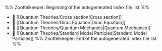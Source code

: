 %% Zoottelkeeper: Beginning of the autogenerated index file list  %%
- 📄 [[Quantum Theories/Cross section|Cross section]]
- 📄 [[Quantum Theories/Dirac Equation|Dirac Equation]]
- 📄 [[Quantum Theories/Quantum Mechanics|Quantum Mechanics]]
- 📄 [[Quantum Theories/Standard Model Particles|Standard Model Particles]]
%% Zoottelkeeper: End of the autogenerated index file list  %%
